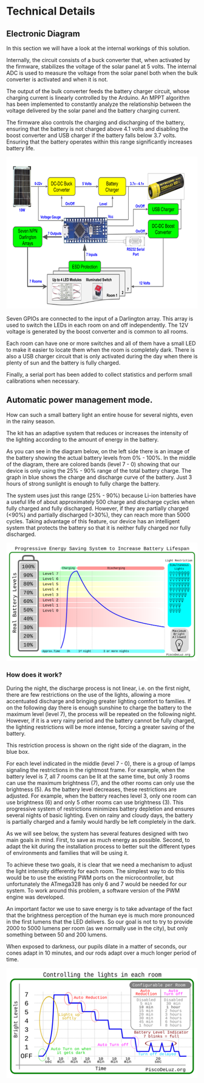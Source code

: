 # Technical Details 

## Electronic Diagram

<p>In this section we will have a look at the internal workings of this solution.
  
Internally, the circuit consists of a buck converter that, when activated by the firmware, stabilizes the voltage of the solar panel at 5 volts. The internal ADC is used to measure the voltage from the solar panel both when the bulk converter is activated and when it is not.

The output of the bulk converter feeds the battery charger circuit, whose charging current is linearly controlled by the Arduino. An MPPT algorithm has been implemented to constantly analyze the relationship between the voltage delivered by the solar panel and the battery charging current.

The firmware also controls the charging and discharging of the battery, ensuring that the battery is not charged above 4.1 volts and disabling the boost converter and USB charger if the battery falls below 3.7 volts. Ensuring that the battery operates within this range significantly increases battery life. </p>

<img src="https://github.com/pisco-de-luz/Social-Project/blob/54976f91e0ab782d7e09ea7e6a8445cef78fc091/images/Electronic-Diagram.png" height="400">

<p>Seven GPIOs are connected to the input of a Darlington array. This array is used to switch the LEDs in each room on and off independently. The 12V voltage is generated by the boost converter and is common to all rooms. 

Each room can have one or more switches and all of them have a small LED to make it easier to locate them when the room is completely dark. There is also a USB charger circuit that is only activated during the day when there is plenty of sun and the battery is fully charged. 

Finally, a serial port has been added to collect statistics and perform small calibrations when necessary.</p> 

## Automatic power management mode.

<p>How can such a small battery light an entire house for several nights, even in the rainy season. 

The kit has an adaptive system that reduces or increases the intensity of the lighting according to the amount of energy in the battery.

As you can see in the diagram below, on the left side there is an image of the battery showing the actual battery levels from 0% - 100%. In the middle of the diagram, there are colored bands (level 7 - 0) showing that our device is only using the 25% - 90% range of the total battery charge. The graph in blue shows the charge and discharge curve of the battery. Just 3 hours of strong sunlight is enough to fully charge the battery.

The system uses just this range (25% - 90%) because Li-ion batteries have a useful life of about
approximately 500 charge and discharge cycles when fully charged and fully discharged. However, if they are partially charged (<90%) and partially discharged (>30%), they can reach more than 5000 cycles. Taking advantage of this feature, our device has an intelligent system that protects the battery so that it is neither fully charged nor fully discharged.
  
</p>
<img src="https://github.com/pisco-de-luz/Social-Project/blob/82df39c05221619d0ad39d98dbe062227e2facce/images/Progressive-Energy-Saving-System.png" width="750">


### How does it work?

<p> During the night, the discharge process is not linear, i.e. on the first night, there are few restrictions on the use of the lights, allowing a more accentuated discharge and bringing greater lighting comfort to families. If on the following day there is enough sunshine to charge the battery to the maximum level (level 7), the process will be repeated on the following night. However, if it is a very rainy period and the battery cannot be fully charged, the lighting restrictions will be more intense, forcing a greater saving of the battery.

This restriction process is shown on the right side of the diagram, in the blue box.

For each level indicated in the middle (level 7 - 0), there is a group of lamps signaling the restrictions in the rightmost frame. For example, when the battery level is 7, all 7 rooms can be lit at the same time, but only 3 rooms can use the maximum brightness (7), and the other rooms can only use the brightness (5). As the battery level decreases, these restrictions are adjusted. For example, when the battery reaches level 3, only one room can use brightness (6) and only 5 other rooms can use brightness (3).  This progressive system of restrictions minimizes battery depletion and ensures several nights of basic lighting. Even on rainy and cloudy days, the battery is partially charged and a family would hardly be left completely in the dark.

As we will see below, the system has several features designed with two main goals in mind. First, to save as much energy as possible. Second, to adapt the kit during the installation process to better suit the different types of environments and families that will be using it. 

To achieve these two goals, it is clear that we need a mechanism to adjust the light intensity differently for each room. The simplest way to do this would be to use the existing PWM ports on the microcontroller, but unfortunately the ATmega328 has only 6 and 7 would be needed for our system. To work around this problem, a software version of the PWM engine was developed. 

An important factor we use to save energy is to take advantage of the fact that the brightness perception of the human eye is much more pronounced in the first lumens that the LED delivers. So our goal is not to try to provide 2000 to 5000 lumens per room (as we normally use in the city), but only something between 50 and 200 lumens. 
  
When exposed to darkness, our pupils dilate in a matter of seconds, our cones adapt in 10 minutes, and our rods adapt over a much longer period of time.
  
</p>




<img src="https://github.com/pisco-de-luz/Social-Project/blob/82df39c05221619d0ad39d98dbe062227e2facce/images/Turning-on-any-Light.png" width="600">
